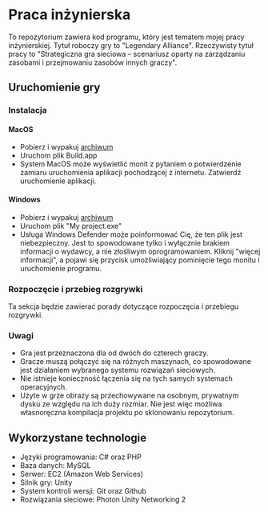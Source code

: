 # Praca inżynierska

To repozytorium zawiera kod programu, który jest tematem mojej pracy inżynierskiej.
Tytuł roboczy gry to "Legendary Alliance".
Rzeczywisty tytuł pracy to "Strategiczna gra sieciowa – scenariusz oparty na zarządzaniu zasobami i przejmowaniu zasobów innych graczy".

## Uruchomienie gry

### Instalacja

#### MacOS

- Pobierz i wypakuj [archiwum](https://github.com/tomaszzozo/legendaryAlliance/releases/download/Release/MacOs.zip)
- Uruchom plik Build.app
- System MacOS może wyświetlić monit z pytaniem o potwierdzenie zamiaru uruchomienia aplikacji pochodzącej z internetu. Zatwierdź uruchomienie aplikacji.

#### Windows

- Pobierz i wypakuj [archiwum](https://github.com/tomaszzozo/legendaryAlliance/releases/download/Release/Windows.zip)
- Uruchom plik "My project.exe"
- Usługa Windows Defender może poinformować Cię, że ten plik jest niebezpieczny. Jest to spowodowane tylko i wyłącznie brakiem informacji o wydawcy, a nie złośliwym oprogramowaniem. Kliknij "więcej informacji", a pojawi się przycisk umożliwiający pominięcie tego monitu i uruchomienie programu.

### Rozpoczęcie i przebieg rozgrywki

Ta sekcja będzie zawierać porady dotyczące rozpoczęcia i przebiegu rozgrywki.

### Uwagi

- Gra jest przeznaczona dla od dwóch do czterech graczy.
- Gracze muszą połączyć się na różnych maszynach, co spowodowane jest działaniem wybranego systemu rozwiązań sieciowych.
- Nie istnieje konieczność łączenia się na tych samych systemach operacyjnych.
- Użyte w grze obrazy są przechowywane na osobnym, prywatnym dysku ze względu na ich duży rozmiar. Nie jest więc możliwa własnoręczna kompilacja projektu po sklonowaniu repozytorium.

## Wykorzystane technologie
- Języki programowania: C# oraz PHP
- Baza danych: MySQL
- Serwer: EC2 (Amazon Web Services)
- Silnik gry: Unity
- System kontroli wersji: Git oraz Github
- Rozwiązania sieciowe: Photon Unity Networking 2
